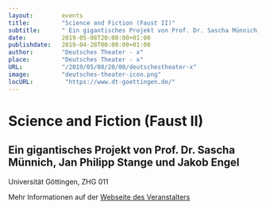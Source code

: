 ```yaml
---
layout:        events
title:         "Science and Fiction (Faust II)"
subtitle:      " Ein gigantisches Projekt von Prof. Dr. Sascha Münnich, Jan Philipp Stange und Jakob Engel"
date:          2019-05-08T20:00:00+01:00
publishdate:   2019-04-28T00:00:00+01:00
author:        "Deutsches Theater - x"
place:         "Deutsches Theater - x"
URL:           "/2019/05/08/20/00/deutschestheater-x"
image:         "deutsches-theater-icon.png"
locURL:         "https://www.dt-goettingen.de/"
---
```


Science and Fiction (Faust II)
===========

 Ein gigantisches Projekt von Prof. Dr. Sascha Münnich, Jan Philipp Stange und Jakob Engel
-----------

 Universität Göttingen, ZHG 011

Mehr Informationen auf der [Webseite des Veranstalters](https://www.dt-goettingen.de/stueck/science-and-fiction/)
